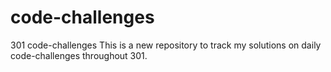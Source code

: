 # code-challenges
301 code-challenges
This is a new repository to track my solutions on daily code-challenges throughout 301.